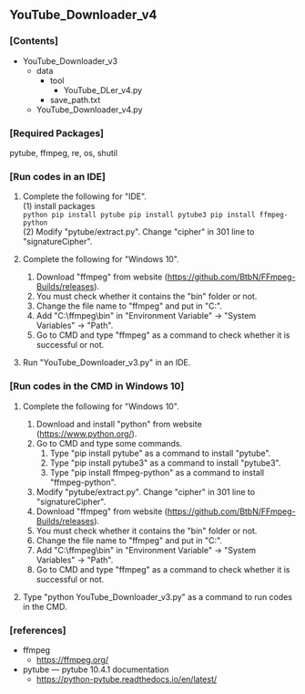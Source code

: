 ## YouTube_Downloader_v4

### \[Contents]

+ YouTube_Downloader_v3
  + data
    + tool
      + YouTube_DLer_v4.py
    + save_path.txt
  + YouTube_Downloader_v4.py
  
### \[Required Packages]

pytube, ffmpeg, re, os, shutil

### \[Run codes in an IDE]

1. Complete the following for "IDE".  
   (1) install packages  
       ```python
       pip install pytube
       pip install pytube3
       pip install ffmpeg-python
       ```  
   (2) Modify "pytube/extract.py". Change "cipher" in 301 line to "signatureCipher".

2. Complete the following for "Windows 10".
   1. Download "ffmpeg" from website (https://github.com/BtbN/FFmpeg-Builds/releases).
   2. You must check whether it contains the "bin" folder or not.
   3. Change the file name to "ffmpeg" and put in "C:\".
   4. Add "C:\ffmpeg\bin" in "Environment Variable" -> "System Variables" -> "Path".
   5. Go to CMD and type "ffmpeg" as a command to check whether it is successful or not.
 
3. Run "YouTube_Downloader_v3.py" in an IDE.

### \[Run codes in the CMD in Windows 10]

1. Complete the following for "Windows 10".
   1. Download and install "python" from website (https://www.python.org/).
   2. Go to CMD and type some commands.
      1. Type "pip install pytube" as a command to install "pytube".
      2. Type "pip install pytube3" as a command to install "pytube3".
      3. Type "pip install ffmpeg-python" as a command to install "ffmpeg-python".
   3. Modify "pytube/extract.py". Change "cipher" in 301 line to "signatureCipher".
   4. Download "ffmpeg" from website (https://github.com/BtbN/FFmpeg-Builds/releases).
   5. You must check whether it contains the "bin" folder or not.
   6. Change the file name to "ffmpeg" and put in "C:\".
   7. Add "C:\ffmpeg\bin" in "Environment Variable" -> "System Variables" -> "Path".
   8. Go to CMD and type "ffmpeg" as a command to check whether it is successful or not.

2. Type "python YouTube_Downloader_v3.py" as a command to run codes in the CMD.

### \[references]

+ ffmpeg
  + https://ffmpeg.org/
+ pytube — pytube 10.4.1 documentation
  + https://python-pytube.readthedocs.io/en/latest/

